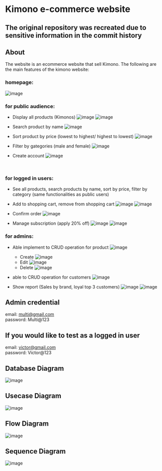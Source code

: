 # Kimono e-commerce website

##  The original repository was recreated due to sensitive information in the commit history

## About

The website is an ecommerce website that sell Kimono. The following are the main
features of the kimono website:

### homepage:
![image](wwwroot/assets/home.jpg)

### for public audience: 
- Display all products (Kimonos)
![image](https://github.com/user-attachments/assets/62488284-8042-493f-9968-7d59cf07f0c0)
![image](https://github.com/user-attachments/assets/e0eab171-1d70-4f28-8335-f02c4ccfe981)

- Search product by name
![image](https://github.com/user-attachments/assets/1dde9b87-807d-4a1d-abff-5ad94a38dfb6)



- Sort product by price (lowest to highest/ highest to lowest)
![image](https://github.com/user-attachments/assets/f14301c7-3345-4426-a444-52791acf0c0c)

- Filter by gategories (male and female)
![image](https://github.com/user-attachments/assets/7a45f6b5-3b2f-45b1-9ff4-ae3085f484ed)

- Create account
![image](https://github.com/user-attachments/assets/afbde5ac-bf13-4fe9-ae07-b908c6ff975a)



<br/>


### for logged in users: 
- See all products, search products by name, sort by price, filter by category (same functionalities as public users)
- Add to shopping cart, remove from shopping cart
![image](https://github.com/user-attachments/assets/fbe28ea1-0c42-4f60-98f0-75c0fbe9502a)
![image](https://github.com/user-attachments/assets/fcbd3473-9845-43b4-9754-034ea6274490)

- Confirm order
![image](https://github.com/user-attachments/assets/cbbd4003-ef5b-4fc1-923a-0190f015e27c)

- Manage subscription (apply 20% off)
![image](https://github.com/user-attachments/assets/5b6db3da-6f20-4751-b848-09554cf6569c)
![image](https://github.com/user-attachments/assets/0eac275c-67d0-46b3-831a-6e4fbd66f553)

### for admins:
- Able implement to CRUD operation for product
  ![image](https://github.com/user-attachments/assets/d20d5594-39ba-4011-b2f3-0c531f3465d2)
   -  Create 
  ![image](https://github.com/user-attachments/assets/db52f06c-627e-426a-9682-73eba74315d4)
   -  Edit
  ![image](https://github.com/user-attachments/assets/ca7287a3-281c-4e46-a8b6-555d57173983)
   - Delete
  ![image](https://github.com/user-attachments/assets/8c509289-1595-4a01-8179-625005b1b423)
  



- able to CRUD operation for customers
![image](https://github.com/user-attachments/assets/90b85b49-d389-4f82-947b-4dede6ca5671)

- Show report (Sales by brand, loyal top 3 customers)
![image](https://github.com/user-attachments/assets/3d04d524-a359-467c-94c9-d7e24032879a)
![image](https://github.com/user-attachments/assets/730cb6ba-5e79-4032-bba5-becd8c777772)

## Admin credential
email: multi@gmail.com <br/>
password: Multi@123

## If you would like to test as a logged in user
email: victor@gmail.com <br/>
password: Victor@123


## Database Diagram
![image](https://github.com/user-attachments/assets/3de291d0-a954-4420-9b99-f519ac8b0d39)

## Usecase Diagram
![image](https://github.com/user-attachments/assets/eaf0e5b3-4f4b-4f3c-be02-e5f7e0e68e36)

## Flow Diagram
![image](https://github.com/user-attachments/assets/44847574-9491-46b6-acf4-5cb3b81705a5)

## Sequence Diagram
![image](https://github.com/user-attachments/assets/d9fc9f12-9e16-49c9-997c-a96f68149965)



